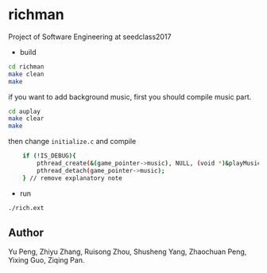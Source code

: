 # richman
Project of Software Engineering at seedclass2017

* build
```bash
cd richman
make clean
make
```
if you want to add background music, first you should compile music part.
```bash
cd auplay
make clear
make
```
then change `initialize.c` and compile
```bash
    if (!IS_DEBUG){
        pthread_create(&(game_pointer->music), NULL, (void *)&playMusic, NULL);
        pthread_detach(game_pointer->music);
    } // remove explanatory note
```
* run
```bash
./rich.ext
```

## Author
Yu Peng, Zhiyu Zhang, Ruisong Zhou, Shusheng Yang, Zhaochuan Peng, Yixing Guo, Ziqing Pan.